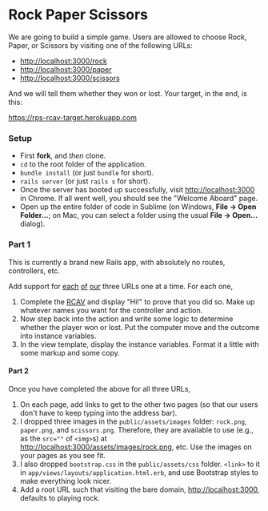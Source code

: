 # Rock Paper Scissors

We are going to build a simple game. Users are allowed to choose Rock, Paper, or Scissors by visiting one of the following URLs:

 - [http://localhost:3000/rock](http://localhost:3000/rock)
 - [http://localhost:3000/paper](http://localhost:3000/paper)
 - [http://localhost:3000/scissors](http://localhost:3000/scissors)

And we will tell them whether they won or lost. Your target, in the end, is this:

https://rps-rcav-target.herokuapp.com

### Setup

 - First **fork**, and *then* clone.
 - `cd` to the root folder of the application.
 - `bundle install` (or just `bundle` for short).
 - `rails server` (or just `rails s` for short).
 - Once the server has booted up successfully, visit [http://localhost:3000](http://localhost:3000) in Chrome. If all went well, you should see the "Welcome Aboard" page.
 - Open up the entire folder of code in Sublime (on Windows, **File → Open Folder...**; on Mac, you can select a folder using the usual **File → Open...** dialog).

### Part 1

This is currently a brand new Rails app, with absolutely no routes, controllers, etc.

Add support for [each](http://localhost:3000/rock) [of](http://localhost:3000/paper) [our](http://localhost:3000/scissors) three URLs one at a time. For each one,

 1. Complete the [RCAV](https://gist.github.com/rbetina/c200d88adcfe0d4dcd04) and display "Hi!" to prove that you did so. Make up whatever names you want for the controller and action.
 1. Now step back into the action and write some logic to determine whether the player won or lost. Put the computer move and the outcome into instance variables.
 1. In the view template, display the instance variables. Format it a little with some markup and some copy.

#### Part 2

Once you have completed the above for all three URLs,

 1. On each page, add links to get to the other two pages (so that our users don't have to keep typing into the address bar).
 1. I dropped three images in the `public/assets/images` folder: `rock.png`, `paper.png`, and `scissors.png`. Therefore, they are available to use (e.g., as the `src=""` of `<img>`s) at [http://localhost:3000/assets/images/rock.png](http://localhost:3000/assets/images/rock.png), etc. Use the images on your pages as you see fit.
 1. I also dropped `bootstrap.css` in the `public/assets/css` folder. `<link>` to it in `app/views/layouts/application.html.erb`, and use Bootstrap styles to make everything look nicer.
 1. Add a root URL such that visiting the bare domain, [http://localhost:3000](http://localhost:3000), defaults to playing rock. 
